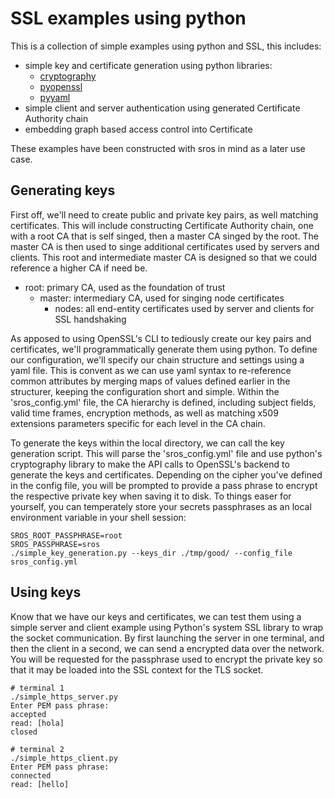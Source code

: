 # SSL examples using python
This is a collection of simple examples using python and SSL, this includes:

* simple key and certificate generation using python libraries:
    * [cryptography](https://cryptography.io)
    * [pyopenssl](https://pyopenssl.readthedocs.io/en/stable/)
    * [pyyaml](http://pyyaml.org/wiki/PyYAMLDocumentation)
* simple client and server authentication using generated Certificate Authority chain
* embedding graph based access control into Certificate

These examples have been constructed with sros in mind as a later use case.

## Generating keys
First off, we'll need to create public and private key pairs, as well matching certificates. This will include constructing Certificate Authority chain, one with a root CA that is self singed, then a master CA singed by the root. The master CA is then used to singe additional certificates used by servers and clients. This root and intermediate master CA is designed so that we could reference a higher CA if need be.

* root: primary CA, used as the foundation of trust
    * master: intermediary CA, used for singing node certificates
        * nodes: all end-entity certificates used by server and clients for SSL handshaking

As apposed to using OpenSSL's CLI to tediously create our key pairs and certificates, we'll programmatically generate them using python. To define our configuration, we'll specify our chain structure and settings using a yaml file. This is convent as we can use yaml syntax to re-reference common attributes by merging maps of values defined earlier in the structurer, keeping the configuration short and simple. Within the 'sros_config.yml' file, the CA hierarchy is defined, including subject fields, valid time frames, encryption methods, as well as matching x509 extensions parameters specific for each level in the CA chain.

To generate the keys within the local directory, we can call the key generation script. This will parse the 'sros_config.yml' file and use python's cryptography library to make the API calls to OpenSSL's backend to generate the keys and certificates. Depending on the cipher you've defined in the config file, you will be prompted to provide a pass phrase to encrypt the respective private key when saving it to disk. To things easer for yourself, you can temperately store your secrets passphrases as an local environment variable in your shell session:

``` terminal
SROS_ROOT_PASSPHRASE=root
SROS_PASSPHRASE=sros
./simple_key_generation.py --keys_dir ./tmp/good/ --config_file sros_config.yml
```

## Using keys
Know that we have our keys and certificates, we can test them using a simple server and client example using Python's system SSL library to wrap the socket communication. By first launching the server in one terminal, and then the client in a second, we can send a encrypted data over the network. You will be requested for the passphrase used to encrypt the private key so that it may be loaded into the SSL context for the TLS socket.

``` terminal
# terminal 1
./simple_https_server.py
Enter PEM pass phrase:
accepted
read: [hola]
closed
```
```
# terminal 2
./simple_https_client.py
Enter PEM pass phrase:
connected
read: [hello]
```
